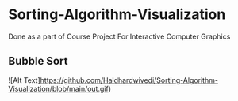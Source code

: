# Sorting-Algorithm-Visualization
Done as a part of Course Project For Interactive Computer Graphics 

## Bubble Sort 

![Alt Text]https://github.com/Haldhardwivedi/Sorting-Algorithm-Visualization/blob/main/out.gif)
